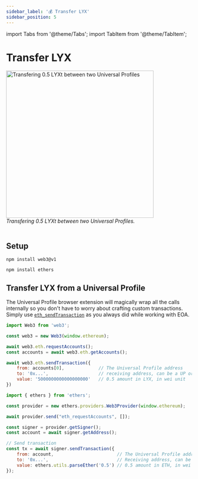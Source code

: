 ```yaml
---
sidebar_label: '💰 Transfer LYX'
sidebar_position: 5
---
```


import Tabs from '@theme/Tabs';
import TabItem from '@theme/TabItem';

# Transfer LYX

<div style={{textAlign: 'center', color: 'grey'}}>
  <img
    src={require('./img/transfer-lyx.png').default}
    alt="Transfering 0.5 LYXt between two Universal Profiles"
    width="400"
  />
<br/>
<i>Transfering 0.5 LYXt between two Universal Profiles.</i>
<br /><br />
</div>

<!-- The code on the playground is wrong - it is for manual / low level lyx transfer. It is not relevant for this article -->

## Setup

<Tabs>
  
  <TabItem value="web3js" label="web3.js">

```shell
npm install web3@v1
```

  </TabItem>

  <TabItem value="ethersjs" label="ethers.js">

```shell
npm install ethers
```

  </TabItem>

</Tabs>

## Transfer LYX from a Universal Profile

The Universal Profile browser extension will magically wrap all the calls internally so you don't have to worry about crafting custom transactions. Simply use [`eth_sendTransaction`](https://ethereum.org/en/developers/docs/apis/json-rpc/#eth_sendtransaction) as you always did while working with EOA.

<Tabs>
  
  <TabItem value="web3js" label="web3.js">

<!-- prettier-ignore-start -->

```js
import Web3 from 'web3';

const web3 = new Web3(window.ethereum);

await web3.eth.requestAccounts();
const accounts = await web3.eth.getAccounts();

await web3.eth.sendTransaction({
    from: accounts[0],             // The Universal Profile address
    to: '0x...',                   // receiving address, can be a UP or EOA
    value: '5000000000000000000'   // 0.5 amount in LYX, in wei unit
})
```
<!-- prettier-ignore-end -->
  </TabItem>

  <TabItem value="ethersjs" label="ethers.js">

<!-- prettier-ignore-start -->

```js
import { ethers } from 'ethers';

const provider = new ethers.providers.Web3Provider(window.ethereum);

await provider.send("eth_requestAccounts", []);

const signer = provider.getSigner();
const account = await signer.getAddress();

// Send transaction
const tx = await signer.sendTransaction({
    from: account,                        // The Universal Profile address
    to: '0x...',                          // Receiving address, can be a UP or EOA
    value: ethers.utils.parseEther('0.5') // 0.5 amount in ETH, in wei unit
});
```
<!-- prettier-ignore-end -->

  </TabItem>

</Tabs>
